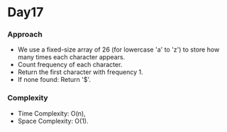 # Day17

### Approach

- We use a fixed-size array of 26 (for lowercase 'a' to 'z') to store how many times each character appears.
- Count frequency of each character.
- Return the first character with frequency 1.
- If none found: Return '$'.

### Complexity

- Time Complexity: O(n),
- Space Complexity: O(1).

